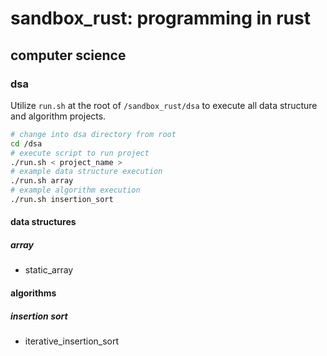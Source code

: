 # sandbox_rust: programming in rust
## computer science
### dsa
Utilize `run.sh` at the root of `/sandbox_rust/dsa` to execute all data structure and algorithm projects.
```sh
# change into dsa directory from root
cd /dsa
# execute script to run project
./run.sh < project_name >
# example data structure execution
./run.sh array
# example algorithm execution
./run.sh insertion_sort
```
#### data structures
##### array
- static_array
#### algorithms
##### insertion sort
- iterative_insertion_sort

